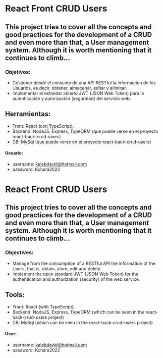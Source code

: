 # React Front CRUD Users

## This project tries to cover all the concepts and good practices for the development of a CRUD and even more than that, a User management system. Although it is worth mentioning that it continues to climb...

### Objetivos:

- Gestionar desde el consumo de una API RESTful la informacion de los Usuarios, es decir, obtener, almacenar, editar y eliminar.
- Implementar el estándar abierto JWT (JSON Web Token) para la autenticación y autorización (seguridad) del servicio web. 


## Herramientas:

- Front: React (con TypeScript). 
- Backend: NodeJS, Express, TypeORM (que puede verse en el proyecto react-back-crud-users)
- DB: MySql (que puede verse en el proyecto react-back-crud-users)

#### Usuario:
- username: kalebdavid@hotmail.com
- password: Kchara2022


# React Front CRUD Users

## This project tries to cover all the concepts and good practices for the development of a CRUD and even more than that, a User management system. Although it is worth mentioning that it continues to climb...

### Objectives:

- Manage from the consumption of a RESTful API the information of the Users, that is, obtain, store, edit and delete.
- Implement the open standard JWT (JSON Web Token) for the authentication and authorization (security) of the web service.


## Tools:

- Front: React (with TypeScript).
- Backend: NodeJS, Express, TypeORM (which can be seen in the react-back-crud-users project)
- DB: MySql (which can be seen in the react-back-crud-users project)

#### User:
- username: kalebdavid@hotmail.com
- password: Kchara2022



